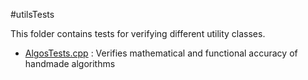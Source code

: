 #utilsTests

This folder contains tests for verifying different utility classes.

* [AlgosTests.cpp](./AlgosTests.cpp) : Verifies mathematical and functional accuracy of handmade algorithms
